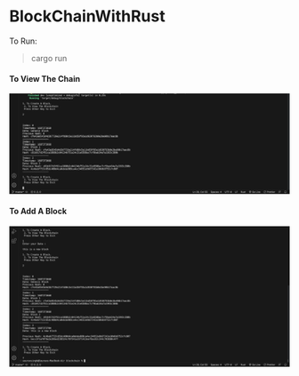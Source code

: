 # BlockChainWithRust

To Run:
>cargo run


#### To View The Chain
<img src="images/Screenshot 2023-06-22 at 00.24.49.png" />

#### To Add A Block
<img src="images/Screenshot 2023-06-22 at 00.25.29.png" />
